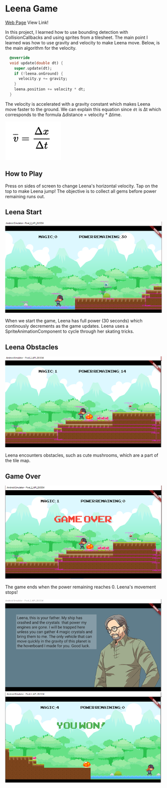 # Leena Game

[Web Page](https://caitlynbakery.github.io/leena_game/)
View Link!

In this project, I learned how to use bounding detection with CollisionCallbacks and
using sprites from a tilesheet. The main point I learned was how to use gravity and velocity to make Leena move. Below, is the main algorithm for the velocity.

```dart
  @override
  void update(double dt) {
    super.update(dt);
    if (!leena.onGround) {
      velocity.y += gravity;
    }
    leena.position += velocity * dt;
  }
```

The velocity is accelerated with a gravity constant which makes Leena move faster to the ground. We can explain this equation since `dt` is ∆t which corresponds to the formula
∆distance = velocity * ∆time.

![Physics](readme_assets/physics.PNG)

## How to Play

Press on sides of screen to change Leena's horizontal velocity. Tap on the top to make Leena jump! The objective is to collect all gems before power remaining runs out.

## Leena Start

![Leena Start](readme_assets/start.PNG)

When we start the game, Leena has full power (30 seconds) which continously decrements as the game updates. Leena uses a SpriteAnimationComponent to cycle through
her skating tricks.

## Leena Obstacles

![Leena Mushroom](readme_assets/mushroom.PNG)

Leena encounters obstacles, such as cute mushrooms, which are a part of the tile map.

## Game Over

![Leena Game Over](readme_assets/gameover.PNG)

The game ends when the power remaining reaches 0. Leena's movement stops!

![Leena Intro](readme_assets/intro.PNG)
![Leena Intro](readme_assets/win.PNG)

